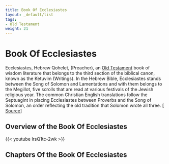```yaml
---
title: Book Of Ecclesiastes
layout: _default/list
tags:
- Old Testament
weight: 21
---
```


# Book Of Ecclesiastes

Ecclesiastes, Hebrew Qohelet, (Preacher), an [Old Testament](/tags/old-testament/) book of wisdom literature that belongs to the third section of the biblical canon, known as the Ketuvim (Writings). In the Hebrew Bible, Ecclesiastes stands between the Song of Solomon and Lamentations and with them belongs to the Megillot, five scrolls that are read at various festivals of the Jewish religious year. The common Christian English translations follow the Septuagint in placing Ecclesiastes between Proverbs and the Song of Solomon, an order reflecting the old tradition that Solomon wrote all three.
[ [Source](https://www.britannica.com/topic/Ecclesiastes-Old-Testament)]

## Overview of the Book Of Ecclesiastes
{{< youtube lrsQ1tc-2wk >}}

## Chapters Of the Book Of Ecclesiastes